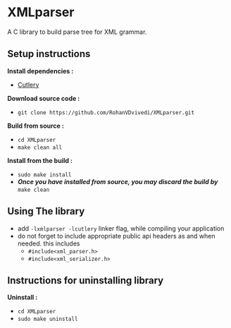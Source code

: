 # XMLparser
A C library to build parse tree for XML grammar.

## Setup instructions
**Install dependencies :**
 * [Cutlery](https://github.com/RohanVDvivedi/Cutlery)

**Download source code :**
 * `git clone https://github.com/RohanVDvivedi/XMLparser.git`

**Build from source :**
 * `cd XMLparser`
 * `make clean all`

**Install from the build :**
 * `sudo make install`
 * ***Once you have installed from source, you may discard the build by*** `make clean`

## Using The library
 * add `-lxmlparser -lcutlery` linker flag, while compiling your application
 * do not forget to include appropriate public api headers as and when needed. this includes
   * `#include<xml_parser.h>`
   * `#include<xml_serializer.h>`

## Instructions for uninstalling library

**Uninstall :**
 * `cd XMLparser`
 * `sudo make uninstall`
